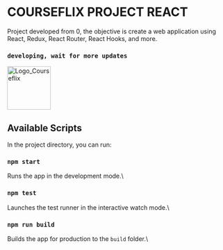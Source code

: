 # COURSEFLIX PROJECT REACT

Project developed from 0, the objective is create a web application using React, Redux, React Router, React Hooks, and more.

### `developing, wait for more updates`

<img align="center" alt="Logo_Courseflix" height="100" width="100" src="https://raw.githubusercontent.com/EmanuelRLima/curseflix/master/src/assets/img/Logo.png">

## Available Scripts

In the project directory, you can run:

### `npm start`

Runs the app in the development mode.\

### `npm test`

Launches the test runner in the interactive watch mode.\

### `npm run build`

Builds the app for production to the `build` folder.\

